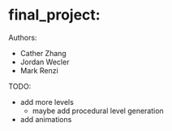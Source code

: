 # final_project:
Authors:
- Cather Zhang
- Jordan Wecler
- Mark Renzi

TODO:
- add more levels
  - maybe add procedural level generation
- add animations